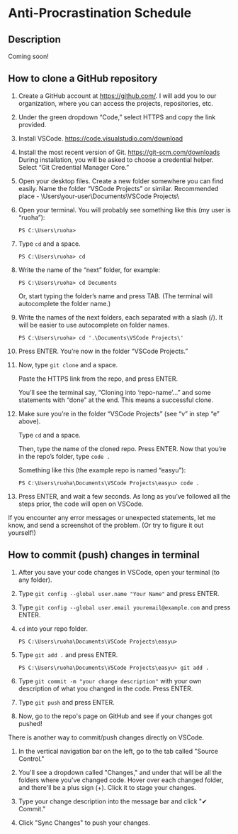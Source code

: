 # Anti-Procrastination Schedule

## Description
Coming soon!

## How to clone a GitHub repository

1. Create a GitHub account at https://github.com/. I will add you to our organization, where you can access the projects, repositories, etc.
2. Under the green dropdown “Code,” select HTTPS and copy the link provided.
3. Install VSCode. https://code.visualstudio.com/download
4. Install the most recent version of Git. https://git-scm.com/downloads During installation, you will be asked to choose a credential helper. Select “Git Credential Manager Core.”
5. Open your desktop files. Create a new folder somewhere you can find easily. Name the folder “VSCode Projects” or similar. Recommended place - \Users\your-user\Documents\VSCode Projects\
6. Open your terminal. You will probably see something like this (my user is “ruoha”):

    ```
    PS C:\Users\ruoha>
    ```

7. Type `cd` and a space.

    ```
    PS C:\Users\ruoha> cd 
    ```

8. Write the name of the “next” folder, for example:

    ```
    PS C:\Users\ruoha> cd Documents
    ```

    Or, start typing the folder’s name and press TAB. (The terminal will autocomplete the folder name.)

9. Write the names of the next folders, each separated with a slash (/). It will be easier to use autocomplete on folder names.

    ```
    PS C:\Users\ruoha> cd '.\Documents\VSCode Projects\'
    ```

10. Press ENTER. You’re now in the folder “VSCode Projects.”

11. Now, type `git clone` and a space.

    Paste the HTTPS link from the repo, and press ENTER.

    You’ll see the terminal say, “Cloning into ‘repo-name’...” and some statements with “done” at the end. This means a successful clone.

12. Make sure you’re in the folder “VSCode Projects” (see “v” in step “e” above).

    Type `cd` and a space.

    Then, type the name of the cloned repo. Press ENTER.
    Now that you’re in the repo’s folder, type `code .`

    Something like this (the example repo is named “easyu”):

    ```
    PS C:\Users\ruoha\Documents\VSCode Projects\easyu> code .
    ```

13. Press ENTER, and wait a few seconds. As long as you’ve followed all the steps prior, the code will open on VSCode.

If you encounter any error messages or unexpected statements, let me know, and send a screenshot of the problem. (Or try to figure it out yourself!)

## How to commit (push) changes in terminal

1. After you save your code changes in VSCode, open your terminal (to any folder).

2. Type `git config --global user.name "Your Name"` and press ENTER.

3. Type `git config --global user.email youremail@example.com` and press ENTER.

4. `cd` into your repo folder.

    ```
    PS C:\Users\ruoha\Documents\VSCode Projects\easyu>
    ```

5. Type `git add .` and press ENTER.

    ```
    PS C:\Users\ruoha\Documents\VSCode Projects\easyu> git add .
    ```

6. Type `git commit -m "your change description"` with your own description of what you changed in the code. Press ENTER.

7. Type `git push` and press ENTER.

8. Now, go to the repo's page on GitHub and see if your changes got pushed!

There is another way to commit/push changes directly on VSCode.

1. In the vertical navigation bar on the left, go to the tab called "Source Control."

2. You'll see a dropdown called "Changes," and under that will be all the folders where you've changed code. Hover over each changed folder, and there'll be a plus sign (+). Click it to stage your changes.

3. Type your change description into the message bar and click "✔ Commit."

4. Click "Sync Changes" to push your changes.